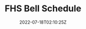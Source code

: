 ---
title: FHS Bell Schedule
source: https://github.com/ZacharyCrespin/FHS-Bell-Schedule
sourceType: github
live: https://fhsbellschedule.netlify.app
tech:
  - Eleventy
featured: true
featuredOrder: 2
homeFeatured: false
img: code/bellschedule.png
date: 2022-07-18T02:10:25Z
displayTag: Website
---
